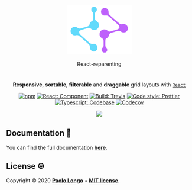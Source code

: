<div align="center">
  
<img src="https://raw.githubusercontent.com/Paol-imi/react-reparenting/master/website/static/logo/logo.svg" width="35%" />

<span>React-reparenting</span>

<h1></h1>

**Responsive**, **sortable**, **filterable** and **draggable** grid layouts with [`React`](https://reactjs.org/)

[![npm](https://img.shields.io/npm/v/react-reparenting.svg?style=flat-square)](http://npm.im/react-reparenting)
[![React: Component](https://img.shields.io/badge/React-Component-26C9FF?style=flat-square&logo=react)](http://npm.im/react-reparenting)
[![Build: Trevis](https://img.shields.io/travis/paol-imi/react-reparenting.svg?style=flat-square)](https://travis-ci.com/github/Paol-imi/react-reparenting)
[![Code style: Prettier](https://img.shields.io/badge/Code_style-Prettier-ff69b4.svg?style=flat-square&logo=prettier)](https://prettier.io/)
[![Typescript: Codebase](https://img.shields.io/badge/Types-Typescript-red?style=flat-square&logo=typescript)](https://www.typescriptlang.org/)
[![Codecov](https://img.shields.io/codecov/c/:vcsName/:user/:repo?style=flat-square&logo=codecov)](/codecov/c/:vcsName/:user/:repo?token=abc123def456)

<img src="https://raw.githubusercontent.com/Paol-imi/react-reparenting/master/website/static/gifs/reparenting.gif" width="40%" />

</div>

## Documentation 📖

You can find the full documentation [**here**](https://paol-imi.github.io/react-reparenting).

## License ©

Copyright © 2020 [**Paolo Longo**](https://github.com/Paol-imi) • [**MIT license**](LICENSE).
